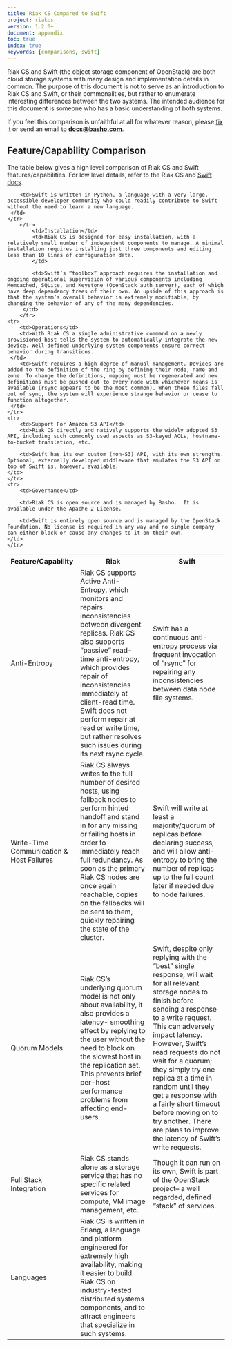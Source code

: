 ```yaml
---
title: Riak CS Compared to Swift
project: riakcs
version: 1.2.0+
document: appendix
toc: true
index: true
keywords: [comparisons, swift]
---
```

Riak CS and Swift (the object storage component of OpenStack) are both cloud storage systems with many design and implementation details in common. The purpose of this document is not to serve as an introduction to Riak CS and Swift, or their commonalities, but rather to enumerate interesting differences between the two systems. The intended audience for this document is someone who has a basic understanding of both systems.

If you feel this comparison is unfaithful at all for whatever reason, please [fix it](https://github.com/basho/basho_docs/issues/new) or send an email to **docs@basho.com**.


## Feature/Capability Comparison

The table below gives a high level comparison of Riak CS and Swift features/capabilities.  For low level details, refer to the Riak CS and [Swift docs](http://docs.openstack.org/developer/swift/).

<table>
    <tr>
        <th WIDTH="15%">Feature/Capability</th>
        <th WIDTH="42%">Riak</th>
        <th WIDTH="43%">Swift</th>
    </tr>
    <tr>
        <td>Anti-Entropy</td>
        <td>Riak CS supports Active Anti-Entropy, which monitors and repairs inconsistencies between divergent replicas. Riak CS also supports “passive” read-time anti-entropy, which provides repair of inconsistencies immediately at client-read time. Swift does not perform repair at read or write time, but rather resolves such issues during its next rsync cycle.  
		</td>
        <td>Swift has a continuous anti-entropy process via frequent invocation of “rsync” for repairing any inconsistencies between data node file systems.
		</td>
    </tr>
    <tr>
        <td>Write-Time Communication & Host Failures</td>
        <td>Riak CS always writes to the full number of desired hosts, using fallback nodes to perform hinted handoff and stand in for any missing or failing hosts in order to immediately reach full redundancy. As soon as the primary Riak CS nodes are once again reachable, copies on the fallbacks will be sent to them, quickly repairing the state of the cluster.		
	 </td>
        <td> Swift will write at least a majority/quorum of replicas before declaring success, and will allow anti-entropy to bring the number of replicas up to the full count later if needed due to node failures.
		</td>
    </tr>
    <tr>
        <td>Quorum Models</td>
        <td>Riak CS’s underlying quorum model is not only about availability, it also provides a latency- smoothing effect by replying to the user without the need to block on the slowest host in the replication set. This prevents brief per-host performance problems from affecting end-users. 
			</td>
        <td>Swift, despite only replying with the “best” single response, will wait for all relevant storage nodes to finish before sending a response to a write request. This can adversely impact latency. However, Swift’s read requests do not wait for a quorum; they simply try one replica at a time in random until they get a response with a fairly short timeout before moving on to try another. There are plans to improve the latency of Swift’s write requests.	
	 </td>
    </tr>
    <tr>
        <td>Full Stack Integration</td>
        <td>Riak CS stands alone as a storage service that has no specific related services for compute, VM image management, etc.
	</td>
        <td>Though it can run on its own, Swift is part of the OpenStack project– a well regarded, defined “stack” of services.
	</td>
    </tr>
	<tr>
        <td>Languages</td>
        <td>Riak CS is written in Erlang, a language and platform engineered for extremely high availability, making it easier to build Riak CS on industry-tested distributed systems components, and to attract engineers that specialize in such systems.
		 </td>
		
        <td>Swift is written in Python, a language with a very large, accessible developer community who could readily contribute to Swift without the need to learn a new language.		
	 </td>
    </tr>
		</tr>
	        <td>Installation</td>
	        <td>Riak CS is designed for easy installation, with a relatively small number of independent components to manage. A minimal installation requires installing just three components and editing less than 10 lines of configuration data.
			</td>

	        <td>Swift’s “toolbox” approach requires the installation and ongoing operational supervision of various components including Memcached, SQLite, and Keystone (OpenStack auth server), each of which have deep dependency trees of their own. An upside of this approach is that the system’s overall behavior is extremely modifiable, by changing the behavior of any of the many dependencies.			
		 </td>
	    </tr>
    <tr>
        <td>Operations</td>
        <td>With Riak CS a single administrative command on a newly provisioned host tells the system to automatically integrate the new device. Well-defined underlying system components ensure correct behavior during transitions.
	 </td>
        <td>Swift requires a high degree of manual management. Devices are added to the definition of the ring by defining their node, name and zone. To change the definitions, mapping must be regenerated and new definitions must be pushed out to every node with whichever means is available (rsync appears to be the most common). When these files fall out of sync, the system will experience strange behavior or cease to function altogether.
	 </td>
    </tr>
    <tr>
        <td>Support For Amazon S3 API</td>
        <td>Riak CS directly and natively supports the widely adopted S3 API, including such commonly used aspects as S3-keyed ACLs, hostname-to-bucket translation, etc.
	
        <td>Swift has its own custom (non-S3) API, with its own strengths. Optional, externally developed middleware that emulates the S3 API on top of Swift is, however, available.
	</td>
    </tr>
    <tr>
        <td>Governance</td>

		<td>Riak CS is open source and is managed by Basho.  It is available under the Apache 2 License.
			
        <td>Swift is entirely open source and is managed by the OpenStack Foundation. No license is required in any way and no single company can either block or cause any changes to it on their own.
	</td>
    </tr>
    
</table>
